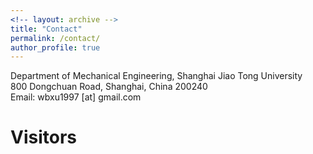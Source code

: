 ```yaml
---
<!-- layout: archive -->
title: "Contact"
permalink: /contact/
author_profile: true
---
```


Department of Mechanical Engineering, Shanghai Jiao Tong University  
800 Dongchuan Road, Shanghai, China 200240  
Email: wbxu1997 [at] gmail.com  

# Visitors
<script type="text/javascript" id="clustrmaps" src="//cdn.clustrmaps.com/map_v2.js?d=nseavQHNri_OdvUliAiYdODGOCLGv2lP-lYmivquSuo&cl=ffffff&w=a"></script>

